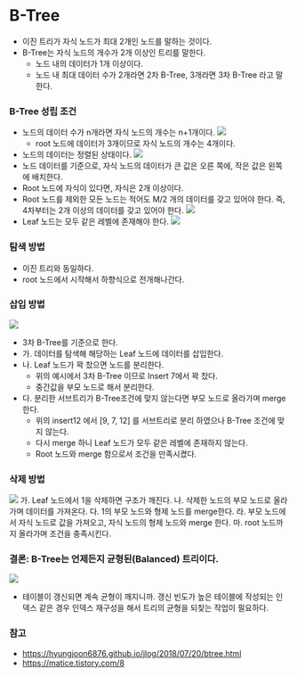 # B-Tree
* 이진 트리가 자식 노드가 최대 2개인 노드를 말하는 것이다.
* B-Tree는 자식 노드의 개수가 2개 이상인 트리를 말한다.
    * 노드 내의 데이터가 1개 이상이다.
    * 노드 내 최대 데이터 수가 2개라면 2차 B-Tree, 3개라면 3차 B-Tree 라고 말한다.

### B-Tree 성립 조건
* 노드의 데이터 수가 n개라면 자식 노드의 개수는 n+1개이다.
![](https://i.imgur.com/8HViFwf.png)
    * root 노드에 데이터가 3개이므로 자식 노드의 개수는 4개이다.
* 노드의 데이터는 정렬된 상태이다.
![](https://i.imgur.com/qmbr7kf.png)
* 노드 데이터를 기준으로, 자식 노드의 데이터가 큰 값은 오른 쪽에, 작은 값은 왼쪽에 배치한다.
* Root 노드에 자식이 있다면, 자식은 2개 이상이다.
* Root 노드를 제외한 모든 노드는 적어도 M/2 개의 데이터를 갖고 있어야 한다. 즉, 4차부터는 2개 이상의 데이터를 갖고 있어야 한다.
    ![](https://i.imgur.com/SrILCLR.png)
* Leaf 노드는 모두 같은 레벨에 존재해야 한다.
    ![](https://i.imgur.com/QS8Rb4Z.png)


### 탐색 방법
* 이진 트리와 동일하다.
* root 노드에서 시작해서 하향식으로 전개해나간다.

### 삽입 방법
![](https://i.imgur.com/s7CKiYC.png)
- 3차 B-Tree를 기준으로 한다.
- 가. 데이터를 탐색해 해당하는 Leaf 노드에 데이터를 삽입한다.
- 나. Leaf 노드가 꽉 찼으면 노드를 분리한다.
    - 위의 예시에서 3차 B-Tree 이므로 Insert 7에서 꽉 찼다.
    - 중간값을 부모 노드로 해서 분리한다.
- 다. 분리한 서브트리가 B-Tree조건에 맞지 않는다면 부모 노드로 올라가며 merge한다.
    - 위의 insert12 에서 [9, 7, 12] 를 서브트리로 분리 하였으나 B-Tree 조건에 맞지 않는다.
    - 다시 merge 하니 Leaf 노드가 모두 같은 레벨에 존재하지 않는다.
    - Root 노드와 merge 함으로서 조건을 만족시켰다.

### 삭제 방법
![](https://i.imgur.com/r0PsDIA.png)
가. Leaf 노드에서 1을 삭제하면 구조가 깨진다.
나. 삭제한 노드의 부모 노드로 올라가며 데이터를 가져온다.
다. 1의 부모 노드와 형제 노드를 merge한다.
라. 부모 노드에서 자식 노드로 값을 가져오고, 자식 노드의 형제 노드와 merge 한다.
마. root 노드까지 올라가며 조건을 충족시킨다.

### 결론: B-Tree는 언제든지 균형된(Balanced) 트리이다.

![](https://i.imgur.com/lifYtSv.png)
* 테이블이 갱신되면 계속 균형이 깨지니까. 갱신 빈도가 높은 테이블에 작성되는 인덱스 같은 경우 인덱스 재구성을 해서 트리의 균형을 되찾는 작업이 필요하다. 


### 참고
* https://hyungjoon6876.github.io/jlog/2018/07/20/btree.html
* https://matice.tistory.com/8
